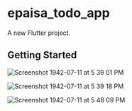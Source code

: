 # epaisa_todo_app

A new Flutter project.

## Getting Started

![Screenshot 1942-07-11 at 5 39 01 PM](https://user-images.githubusercontent.com/25646373/94991664-20ea5100-05a2-11eb-80aa-1a771e63fade.png)



![Screenshot 1942-07-11 at 5 39 18 PM](https://user-images.githubusercontent.com/25646373/94991673-247dd800-05a2-11eb-9181-edb6d7c3a6eb.png)


![Screenshot 1942-07-11 at 5 48 09 PM](https://user-images.githubusercontent.com/25646373/94991675-2778c880-05a2-11eb-96d1-e1a62c781166.png)

